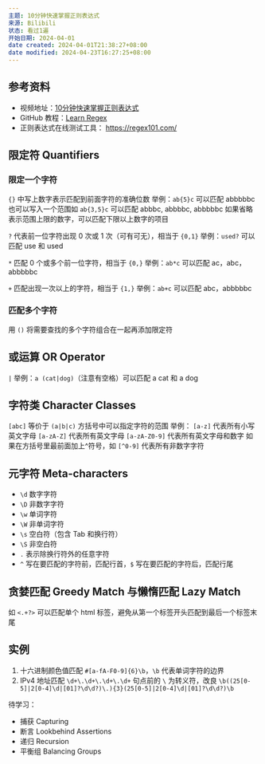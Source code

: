 ```yaml
---
主题: 10分钟快速掌握正则表达式
来源: Bilibili
状态: 看过1遍
开始日期: 2024-04-01
date created: 2024-04-01T21:38:27+08:00
date modified: 2024-04-23T16:27:25+08:00
---
```


## 参考资料

- 视频地址：[10分钟快速掌握正则表达式](https://www.bilibili.com/video/BV1da4y1p7iZ/?spm_id_from=333.337.search-card.all.click&vd_source=73c50ade6b0e0a8be0482dc08d17ad69)
- GitHub 教程：[Learn Regex](https://github.com/ziishaned/learn-regex/blob/master/translations/README-cn.md)
- 正则表达式在线测试工具： https://regex101.com/

## 限定符 Quantifiers

### 限定一个字符

`{}` 中写上数字表示匹配到前面字符的准确位数
举例：`ab{5}c` 可以匹配 abbbbbc
也可以写入一个范围如 `ab{3,5}c` 可以匹配 abbbc, abbbbc, abbbbbc
如果省略表示范围上限的数字，可以匹配下限以上数字的项目

`?` 代表前一位字符出现 0 次或 1 次（可有可无），相当于 `{0,1}`
举例：`used?` 可以匹配 use 和 used

`*` 匹配 0 个或多个前一位字符，相当于 `{0,}`
举例：`ab*c` 可以匹配 ac，abc，abbbbbc

`+` 匹配出现一次以上的字符，相当于 `{1,}`
举例：`ab+c` 可以匹配 abc，abbbbbc

### 匹配多个字符

用 `()` 将需要查找的多个字符组合在一起再添加限定符

## 或运算 OR Operator

`|`
举例：`a (cat|dog)`（注意有空格）可以匹配 a cat 和 a dog

## 字符类 Character Classes

`[abc]` 等价于 `(a|b|c)`
方括号中可以指定字符的范围
举例：
`[a-z]` 代表所有小写英文字母
`[a-zA-Z]` 代表所有英文字母
`[a-zA-Z0-9]` 代表所有英文字母和数字
如果在方括号里最前面加上^符号，如 `[^0-9]` 代表所有非数字字符

## 元字符 Meta-characters

- `\d` 数字字符
- `\D` 非数字字符
- `\w` 单词字符
- `\W` 非单词字符
- `\s` 空白符（包含 Tab 和换行符）
- `\S` 非空白符
- `.` 表示除换行符外的任意字符
- `^` 写在要匹配的字符前，匹配行首，`$` 写在要匹配的字符后，匹配行尾

## 贪婪匹配 Greedy Match 与懒惰匹配 Lazy Match

如 `<.+?>` 可以匹配单个 html 标签，避免从第一个标签开头匹配到最后一个标签末尾

## 实例

1. 十六进制颜色值匹配 `#[a-fA-F0-9]{6}\b`，`\b` 代表单词字符的边界
2. IPv4 地址匹配 `\d+\.\d+\.\d+\.\d+` 句点前的 `\` 为转义符，改良 `\b((25[0-5]|2[0-4]\d|[01]?\d\d?)\.){3}(25[0-5]|2[0-4]\d|[01]?\d\d?)\b`

待学习：
- 捕获 Capturing
- 断言 Lookbehind Assertions
- 递归 Recursion
- 平衡组 Balancing Groups
